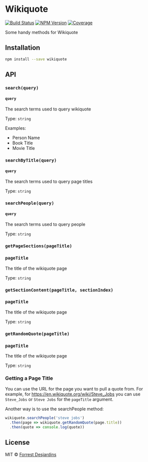 # Wikiquote

[![Build Status][travis-image]][travis-url]
[![NPM Version][npm-image]][npm-url]
[![Coverage][coveralls-image]][coveralls-url]

Some handy methods for Wikiquote

## Installation

```sh
npm install --save wikiquote
```

## API

### `search(query)`

#### `query`

The search terms used to query wikiquote

Type: `string`

Examples:

- Person Name
- Book Title
- Movie Title

### `searchByTitle(query)`

#### `query`

The search terms used to query page titles

Type: `string`

### `searchPeople(query)`

#### `query`

The search terms used to query people

Type: `string`

### `getPageSections(pageTitle)`

### `pageTitle`

The title of the wikiquote page

Type: `string`

### `getSectionContent(pageTitle, sectionIndex)`

### `pageTitle`

The title of the wikiquote page

Type: `string`

### `getRandomQuote(pageTitle)`

### `pageTitle`

The title of the wikiquote page

Type: `string`

### Getting a Page Title

You can use the URL for the page you want to pull a quote from. For example, for https://en.wikiquote.org/wiki/Steve_Jobs you can use `Steve_Jobs` or `Steve Jobs` for the `pageTitle` argument.

Another way is to use the searchPeople method:

```js
wikiquote.searchPeople('steve jobs')
  .then(page => wikiquote.getRandomQuote(page.title))
  .then(quote => console.log(quote))
```

## License

MIT © [Forrest Desjardins](https://github.com/fdesjardins)

[npm-url]: https://www.npmjs.com/package/wikiquote
[npm-image]: https://img.shields.io/npm/v/wikiquote.svg?style=flat
[travis-url]: https://travis-ci.org/fdesjardins/wikiquote
[travis-image]: https://img.shields.io/travis/fdesjardins/wikiquote.svg?style=flat
[coveralls-url]: https://coveralls.io/r/fdesjardins/wikiquote
[coveralls-image]: https://img.shields.io/coveralls/fdesjardins/wikiquote.svg?style=flat
